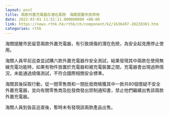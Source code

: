 ```yaml
---
layout: post
title: 兩款外置充電器存潛在風險　海關提醒市民停用
date: 2022-03-01 11:52:11.000000000 +08:00
link: https://news.rthk.hk/rthk/ch/component/k2/1636497-20220301.htm
categories: rthk
---
```


海關提醒市民留意兩款外置充電器，有引致燒傷的潛在危險，為安全起見應停止使用。

海關人員早前巡查並試購六款外置充電器作安全測試，結果發現其中兩款在使用無線充電功能時，如果有物件放置於充電器和被充電裝置之間，充電器會出現過熱情況，未能通過燒傷測試，不符合國際相關安全標準。

海關其後採取行動，從一間零售商和一間批發商檢獲其中一款共80個懷疑不安全外置充電器，並向有關零售商及批發商發出禁制通知書，禁止他們繼續出售該兩款外置充電器。

海關人員到各區巡查後，暫時未有發現該兩款產品出售。
